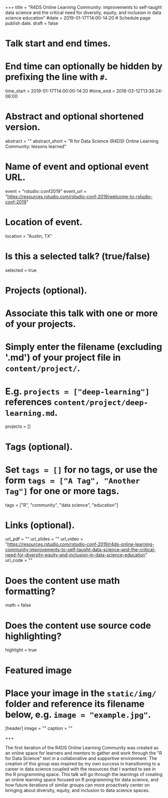 +++
title = "R4DS Online Learning Community: improvements to self-taught data science and the critical need for diversity, equity, and inclusion in data science education"
#date = 2019-01-17T14:00-14:20  # Schedule page publish date.
draft = false

# Talk start and end times.
#   End time can optionally be hidden by prefixing the line with `#`.
time_start = 2019-01-17T14:00:00-14:20
#time_end = 2018-03-12T13:36:24-06:00

# Abstract and optional shortened version.
abstract = ""
abstract_short = "R for Data Science (R4DS) Online Learning Community: lessons 
learned"

# Name of event and optional event URL.
event = "rstudio::conf2019"
event_url = "https://resources.rstudio.com/rstudio-conf-2019/welcome-to-rstudio-conf-2019"

# Location of event.
location = "Austin, TX"

# Is this a selected talk? (true/false)
selected = true

# Projects (optional).
#   Associate this talk with one or more of your projects.
#   Simply enter the filename (excluding '.md') of your project file in `content/project/`.
#   E.g. `projects = ["deep-learning"]` references `content/project/deep-learning.md`.
projects = []

# Tags (optional).
#   Set `tags = []` for no tags, or use the form `tags = ["A Tag", "Another Tag"]` for one or more tags.
tags = ["R", "community", "data science", "education"]

# Links (optional).
url_pdf = ""
url_slides = ""
url_video = "https://resources.rstudio.com/rstudio-conf-2019/r4ds-online-learning-community-improvements-to-self-taught-data-science-and-the-critical-need-for-diversity-equity-and-inclusion-in-data-science-education"
url_code = ""

# Does the content use math formatting?
math = false

# Does the content use source code highlighting?
highlight = true

# Featured image
# Place your image in the `static/img/` folder and reference its filename below, e.g. `image = "example.jpg"`.
[header]
image = ""
caption = ""

+++

The first iteration of the R4DS Online Learning Community was 
created as an online space for learners and mentors to gather and work through 
the "R for Data Science" text in a collaborative and supportive environment. The
creation of this group was inspired by my own success in transitioning to a 
career in data science coupled with the resources that I wanted to see in the R 
programming space. This talk will go through the learnings of creating an online
learning space focused on R programming for data science, and how future 
iterations of similar groups can more proactively center on bringing about 
diversity, equity, and inclusion to data science spaces.

